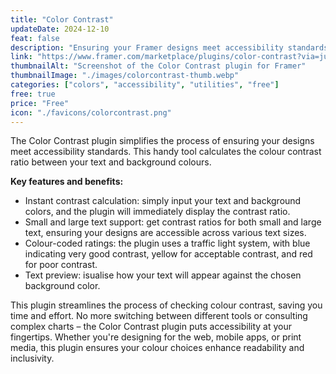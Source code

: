 ```yaml
---
title: "Color Contrast"
updateDate: 2024-12-10
feat: false
description: "Ensuring your Framer designs meet accessibility standards."
link: "https://www.framer.com/marketplace/plugins/color-contrast?via=julesvcode"
thumbnailAlt: "Screenshot of the Color Contrast plugin for Framer"
thumbnailImage: "./images/colorcontrast-thumb.webp"
categories: ["colors", "accessibility", "utilities", "free"]
free: true
price: "Free"
icon: "./favicons/colorcontrast.png"
---
```



The Color Contrast plugin simplifies the process of ensuring your designs meet accessibility standards. This handy tool calculates the colour contrast ratio between your text and background colours.

<b>Key features and benefits:</b>
- Instant contrast calculation: simply input your text and background colors, and the plugin will immediately display the contrast ratio.
- Small and large text support: get contrast ratios for both small and large text, ensuring your designs are accessible across various text sizes.
- Colour-coded ratings: the plugin uses a traffic light system, with blue indicating very good contrast, yellow for acceptable contrast, and red for poor contrast.
- Text preview: isualise how your text will appear against the chosen background color.

This plugin streamlines the process of checking colour contrast, saving you time and effort. No more switching between different tools or consulting complex charts – the Color Contrast plugin puts accessibility at your fingertips. Whether you're designing for the web, mobile apps, or print media, this plugin ensures your colour choices enhance readability and inclusivity.